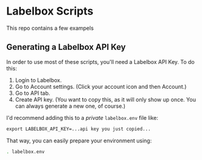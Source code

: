 # Labelbox Scripts

This repo contains a few exampels

## Generating a Labelbox API Key

In order to use most of these scripts, you'll need a Labelbox API Key. To do this:

1. Login to Labelbox.
2. Go to Account settings. (Click your account icon and then Account.)
3. Go to API tab.
4. Create API key. (You want to copy this, as it will only show up once. You can always generate a new one, of course.)

I'd recommend adding this to a _private_ `labelbox.env` file like:

```txt
export LABELBOX_API_KEY=...api key you just copied...
```

That way, you can easily prepare your environment using:

```sh
. labelbox.env
```
